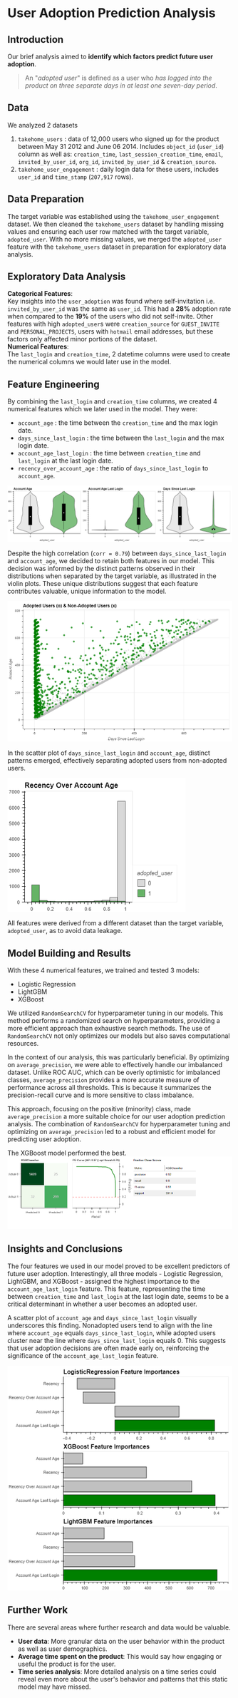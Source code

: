# User Adoption Prediction Analysis

## Introduction

Our brief analysis aimed to **identify which factors predict future user adoption**. 

> An "*adopted user*" is defined as a user who *has logged into the product on three separate days in at least one seven-day period*.

## Data
We analyzed 2 datasets
1. `takehome_users` : data of 12,000 users who signed up for the product between May 31 2012 and June 06 2014. Includes `object_id` (`user_id`) column as well as: `creation_time`, `last_session_creation_time`, `email`, `invited_by_user_id`, `org_id`, `invited_by_user_id` & `creation_source`.
2. `takehome_user_engagement` : daily login data for these users, includes `user_id` and `time_stamp` (`207,917` rows).

## Data Preparation
The target variable was established using the `takehome_user_engagement` dataset. We then cleaned the `takehome_users` dataset by handling missing values and ensuring each user row matched with the target variable, `adopted_user`. With no more missing values, we merged the `adopted_user` feature with the `takehome_users` dataset in preparation for exploratory data analysis.


## Exploratory Data Analysis
**Categorical Features**:</br>
Key insights into the `user_adoption` was found where self-invitation i.e. `invited_by_user_id` was the same as `user_id`. This had a **28%** adoption rate when compared to the **19%** of the users who did not self-invite.
Other features with high `adopted_user`s were `creation_source` for  `GUEST_INVITE` and `PERSONAL_PROJECTS`,  users with `hotmail` email addresses, but these factors only affected  minor portions of the dataset.</br>
**Numerical Features**:</br>
The `last_login`  and `creation_time`, 2 datetime columns were used to create the numerical columns we would later use in the model.

## Feature Engineering
By combining the `last_login` and `creation_time` columns, we created  4 numerical features which we later used in the model. They were:
- `account_age` : the time between the `creation_time` and the max login date.
- `days_since_last_login` : the time between the `last_login` and the max login date.
- `account_age_last_login` : the time between `creation_time` and `last_login` at the last login date.
- `recency_over_account_age` : the ratio of `days_since_last_login` to `account_age`.

![alt text](images/relax/num_feat_plot.png)
  
Despite the high correlation (`corr = 0.79`) between `days_since_last_login` and `account_age`, we decided to retain both features in our model. This decision was informed by the distinct patterns observed in their distributions when separated by the target variable, as illustrated in the violin plots. These unique distributions suggest that each feature contributes valuable, unique information to the model.

![alt text](images/relax/acct_age_recency_plot.png)

In the scatter plot of `days_since_last_login` and `account_age`, distinct patterns emerged, effectively separating adopted users from non-adopted users.  

![alt text](images/relax/recency_over_account_age_hist_plot.png)

All features were derived from a different dataset than the target variable, `adopted_user`, as to avoid data leakage.

## Model Building and Results
With these 4 numerical features, we trained and tested 3 models:
- Logistic Regression
- LightGBM
- XGBoost

We utilized `RandomSearchCV` for hyperparameter tuning in our models. This method performs a randomized search on hyperparameters, providing a more efficient approach than exhaustive search methods. The use of `RandomSearchCV` not only optimizes our models but also saves computational resources. 

In the context of our analysis, this was particularly beneficial. By optimizing on `average_precision`, we were able to effectively handle our imbalanced dataset. Unlike ROC AUC, which can be overly optimistic for imbalanced classes, `average_precision` provides a more accurate measure of performance across all thresholds. This is because it summarizes the precision-recall curve and is more sensitive to class imbalance. 

This approach, focusing on the positive (minority) class, made `average_precision` a more suitable choice for our user adoption prediction analysis. The combination of `RandomSearchCV` for hyperparameter tuning and optimizing on `average_precision` led to a robust and efficient model for predicting user adoption.

The XGBoost model performed the best.
![XGBoost Layout](images/relax/xgboost_layout.png)


## Insights and Conclusions
The four features we used in our model proved to be excellent predictors of future user adoption. Interestingly, all three models - Logistic Regression, LightGBM, and XGBoost - assigned the highest importance to the `account_age_last_login` feature. This feature, representing the time between `creation_time` and `last_login` at the last login date, seems to be a critical determinant in whether a user becomes an adopted user.

A scatter plot of `account_age` and `days_since_last_login` visually underscores this finding. Nonadopted users tend to align with the line where `account_age` equals `days_since_last_login`, while adopted users cluster near the line where `days_since_last_login` equals 0. This suggests that user adoption decisions are often made early on, reinforcing the significance of the `account_age_last_login` feature.

![Feature Importance Layout](images/relax/feature_importance_layout.png)

## Further Work
There are several areas where further research and data would be valuable.
- **User data**: More granular data on the user behavior within the product as well as user demographics.
- **Average time spent on the product**: This would say how engaging or useful the product is for the user.
- **Time series analysis**: More detailed analysis on a time series could reveal even more about the user's behavior and patterns that this static model may have missed.

